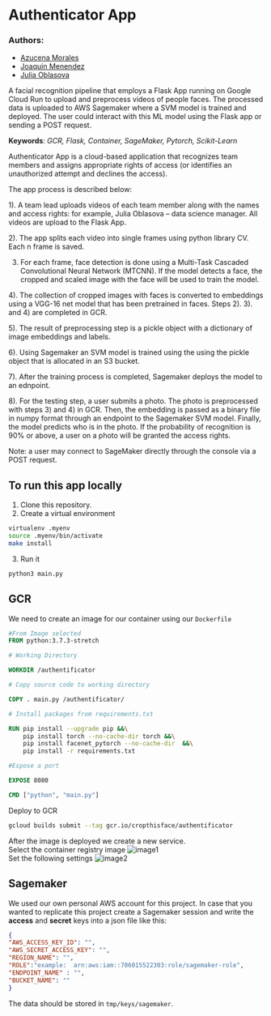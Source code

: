 # Authenticator App
### Authors:
- [Azucena Morales](https://github.com/AzucenaMV)
- [Joaquin Menendez](https://github.com/joaquinmenendez)
- [Julia Oblasova](https://github.com/IuliiaO)

A facial recognition pipeline that employs a Flask App running on Google Cloud Run to upload and preprocess videos of people faces. The processed data is uploaded to AWS Sagemaker where a SVM model is trained and deployed. The user could interact with this ML model using the Flask app or sending a POST request.<br>

**Keywords**: *GCR, Flask, Container, SageMaker, Pytorch, Scikit-Learn*


Authenticator App is a cloud-based application that recognizes team members and assigns appropriate rights of access (or identifies an unauthorized attempt and declines the access).

The app process is described below:

1). A team lead uploads videos of each team member along with the names and access rights: for example, Julia Oblasova – data science manager. All videos are upload to the Flask App.

2). The app splits each video into single frames using python library CV. Each n frame is saved.

3) For each frame, face detection is done using a Multi-Task Cascaded Convolutional Neural Network (MTCNN). If the model detects a face, the cropped and scaled image with the face will be used to train the model. 

4). The collection of cropped images with faces is converted to embeddings using a VGG-16 net model that has been pretrained in faces. Steps 2). 3). and 4) are completed in GCR.

5). The result of preprocessing step is a pickle object with a dictionary of image embeddings and labels. 

6). Using Sagemaker an SVM model is trained using the using the pickle object that is allocated in an S3 bucket.

7). After the training process is completed, Sagemaker deploys the model to an ednpoint.

8). For the testing step, a user submits a photo. The photo is preprocessed with steps 3) and 4) in GCR. Then, the embedding is passed as a binary file in numpy format through an endpoint to the Sagemaker SVM model. Finally, the model predicts who is in the photo. If the probability of recognition is 90% or above, a user on a photo will be granted the access rights.

Note: a user may connect to SageMaker directly through the console via a POST request.

## To run this app locally

1)  Clone this repository.<br>
2)  Create a virtual environment<br>
```bash
virtualenv .myenv
source .myenv/bin/activate
make install
```
3) Run it
```python
python3 main.py
```


## GCR

We need to create an image for our container using our `Dockerfile`
```Dockerfile
#From Image selected
FROM python:3.7.3-stretch

# Working Directory

WORKDIR /authentificator

# Copy source code to working directory

COPY . main.py /authentificator/

# Install packages from requirements.txt

RUN pip install --upgrade pip &&\
    pip install torch --no-cache-dir torch &&\
	pip install facenet_pytorch --no-cache-dir  &&\
    pip install -r requirements.txt

#Espose a port

EXPOSE 8080

CMD ["python", "main.py"]
```
Deploy to GCR   
```bash
gcloud builds submit --tag gcr.io/cropthisface/authentificator
```
After the image is deployed we create a new service. <br>
Select the container registry image
![image1](https://user-images.githubusercontent.com/43391630/80851273-aed6a000-8bee-11ea-91e6-f77ccf8c4e0b.png) <br>
Set the following settings
![image2](https://user-images.githubusercontent.com/43391630/80851250-88b10000-8bee-11ea-9b1a-9506ec25add7.png)


## Sagemaker

We used our own personal AWS account for this project. 
In case that you wanted to replicate this project create a Sagemaker session and write the **access** and **secret** keys into a json file like this:

```json
{
"AWS_ACCESS_KEY_ID": "",
"AWS_SECRET_ACCESS_KEY": "",
"REGION_NAME": "",
"ROLE":"example:  arn:aws:iam::706015522303:role/sagemaker-role",
"ENDPOINT_NAME" : "",
"BUCKET_NAME": ""
}
```
The data should be stored in `tmp/keys/sagemaker`.
